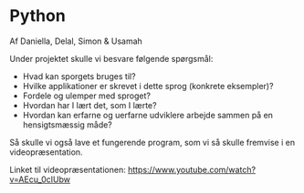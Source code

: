 # Python
Af Daniella, Delal, Simon & Usamah

Under projektet skulle vi besvare følgende spørgsmål:
- Hvad kan sporgets bruges til? 
- Hvilke applikationer er skrevet i dette sprog (konkrete eksempler)? 
- Fordele og ulemper med sproget?
- Hvordan har I lært det, som I lærte? 
- Hvordan kan erfarne og uerfarne udviklere arbejde sammen på en hensigtsmæssig måde?

Så skulle vi også lave et fungerende program, som vi så skulle fremvise i en videopræsentation.

Linket til videopræsentationen: https://www.youtube.com/watch?v=AEcu_0cIUbw
